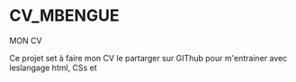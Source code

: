# CV_MBENGUE
MON CV

Ce projet set à faire mon CV le partarger sur GIThub pour m'entrainer avec leslangage html, CSs et 
